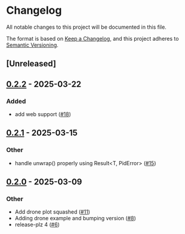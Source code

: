# Changelog

All notable changes to this project will be documented in this file.

The format is based on [Keep a Changelog](https://keepachangelog.com/en/1.0.0/),
and this project adheres to [Semantic Versioning](https://semver.org/spec/v2.0.0.html).

## [Unreleased]

## [0.2.2](https://github.com/security-union/pidgeon/compare/pidgeon-v0.2.1...pidgeon-v0.2.2) - 2025-03-22

### Added

- add web support ([#18](https://github.com/security-union/pidgeon/pull/18))

## [0.2.1](https://github.com/security-union/pidgeon/compare/pidgeon-v0.2.0...pidgeon-v0.2.1) - 2025-03-15

### Other

- handle unwrap() properly using Result<T, PidError> ([#15](https://github.com/security-union/pidgeon/pull/15))

## [0.2.0](https://github.com/security-union/pidgeon/compare/pidgeon-v0.1.1...pidgeon-v0.2.0) - 2025-03-09

### Other

- Add drone plot squashed ([#11](https://github.com/security-union/pidgeon/pull/11))
- Adding drone example and bumping version ([#8](https://github.com/security-union/pidgeon/pull/8))
- release-plz 4 ([#6](https://github.com/security-union/pidgeon/pull/6))
